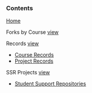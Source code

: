 ### Contents
[Home](https://github.com/oU1TS/.github/wiki)

Forks by Course [view](https://github.com/oU1TS/.github/wiki/Forks-by-Course)

Records [view](https://github.com/oU1TS/.github/wiki/Records)
- [Course Records](https://github.com/oU1TS/.github/wiki/Records#course-records)
- [Project Records](https://github.com/oU1TS/.github/wiki/Records#project-records)

SSR Projects [view](https://github.com/oU1TS/.github/wiki/SSR-Projects)
- [Student Support Repositories](https://github.com/oU1TS/.github/wiki/SSR-Projects#student-support-repositories)
